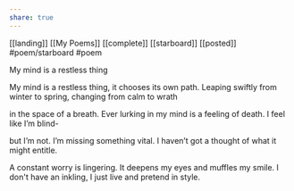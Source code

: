 ```yaml
---
share: true
---
```

[[landing]] [[My Poems]]
[[complete]] [[starboard]]  [[posted]] #poem/starboard #poem 

My mind is a restless thing

My mind is a restless thing,
it chooses its own path.
Leaping swiftly from winter to spring,
changing from calm to wrath
  
in the space of a breath.
Ever lurking in my mind
is a feeling of death.
I feel like I’m blind-
  
but I’m not. 
I’m missing something vital.
I haven’t got a thought 
of what it might entitle.
  
A constant worry is lingering.
It deepens my eyes and muffles my smile.
I don't have an inkling,
I just live and pretend in style.